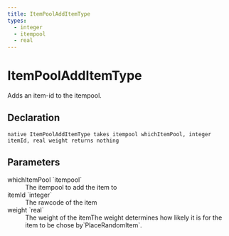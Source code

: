 ```yaml
---
title: ItemPoolAddItemType
types:
  - integer
  - itempool
  - real
---
```


# ItemPoolAddItemType
Adds an item-id to the itempool.

## Declaration

```
native ItemPoolAddItemType takes itempool whichItemPool, integer itemId, real weight returns nothing
```

## Parameters
<dl>
  <dt>whichItemPool `itempool`</dt>
  <dd>The itempool to add the item to</dd>

  <dt>itemId `integer`</dt>
  <dd>The rawcode of the item</dd>

  <dt>weight `real`</dt>
  <dd>The weight of the itemThe weight determines how likely it is for the item to be chose by`PlaceRandomItem`.</dd>
</dl>